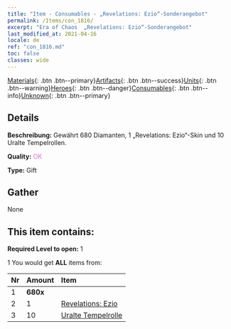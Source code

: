 ```yaml
---
title: "Item - Consumables - „Revelations: Ezio“-Sonderangebot"
permalink: /Items/con_1816/
excerpt: "Era of Chaos  „Revelations: Ezio“-Sonderangebot"
last_modified_at: 2021-04-16
locale: de
ref: "con_1816.md"
toc: false
classes: wide
---
```

 [Materials](/de/Items/){: .btn .btn--primary}[Artifacts](/de/Items/Artifacts/){: .btn .btn--success}[Units](/de/Items/Units/){: .btn .btn--warning}[Heroes](/de/Items/Heroes/){: .btn .btn--danger}[Consumables](/de/Items/Consumables/){: .btn .btn--info}[Unknown](/de/Items/Unknown/){: .btn .btn--primary}

## Details
 **Beschreibung:** Gewährt 680 Diamanten, 1 „Revelations: Ezio“-Skin und 10 Uralte Tempelrollen.

 **Quality:** <span style="color: #DA70D6">OK</span>

 **Type:** Gift

## Gather

  None

## This item contains:

 **Required Level to open:** 1

 1 You would get **ALL** items  from:

  | Nr | Amount |     Item    |
  |:---|:-------|:------------|
  | 1 |  **680x** | <i class="fas fa-gem"/> |  | 
  | 2 | 1 | [Revelations: Ezio](/de/Items/con_1081/) |  | 
  | 3 | 10 | [Uralte Tempelrolle](/de/Items/con_697/) |  | 
